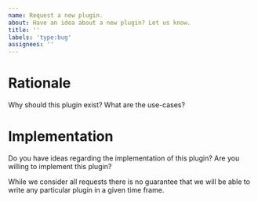 ```yaml
---
name: Request a new plugin.
about: Have an idea about a new plugin? Let us know. 
title: ''
labels: 'type:bug'
assignees: ''
---
```



# Rationale

Why should this plugin exist?
What are the use-cases?

# Implementation

Do you have ideas regarding the implementation of this plugin?
Are you willing to implement this plugin?


While we consider all requests there is no guarantee that we will be able to write any particular plugin in a given time frame.
 
